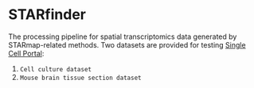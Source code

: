 # STARfinder

<!-- [![Maintenance](https://img.shields.io/badge/Maintained%3F-yes-green.svg)](https://GitHub.com/jiahaoh/starmap_clean/graphs/commit-activity)
[![Tests][badge-tests]][link-tests]
[![Documentation][badge-docs]][link-docs]

[badge-tests]: https://img.shields.io/github/actions/workflow/status/jiahaoh/starmap-py/test.yaml?branch=main
[link-tests]: https://github.com/wanglab-broad/starmap-py/actions/workflows/test.yml
[badge-docs]: https://img.shields.io/readthedocs/starmap-py
[link-docs]: https://starmap-py.readthedocs.io -->

The processing pipeline for spatial transcriptomics data generated by STARmap-related methods. Two datasets are provided for testing [Single Cell Portal](https://singlecell.broadinstitute.org/single_cell/study/SCP2637):  
1. ```Cell culture dataset```
2. ```Mouse brain tissue section dataset```


<!-- ## Getting started

Please refer to the [documentation][link-docs]. In particular, the

-   [API documentation][link-api].


## Installation

There are several alternative options to install starmap-py: -->

<!--
1) Install the latest release of `starmap-py` from `PyPI <https://pypi.org/project/starmap-py/>`_:

```bash
pip install starmap-py
```
-->

<!-- 1. Install the latest development version:

```bash
pip install git+https://github.com/wanglab-broad/starmap-py.git@dev
```

2. Install the package locally:
```bash
# cd to the repo folder 
pip install -e .
```


## Usage
```python
# Basic 
from starmap.obj import STARMapDataset, load_data
import starmap.analyze as anz
import starmap.viz as viz
```


## Workflow
more details @ [example](https://github.com/jiahaoh/starmap_clean/tree/master/examples)


## Release notes

See the [changelog][changelog].


## Contact

For questions and help requests, please use the [issue tracker][issue-tracker].


## Citation
> 1. X Wang*, W E Allen*, M Wright, E Sylwestrak, N Samusik, S Vesuna, K Evans, C Liu, C Ramakrishnan, J Liu, G P Nolan#, F-A Bava#, K Deisseroth#. Three-dimensional intact-tissue-sequencing of single-cell transcriptional states. Science 2018, eaat5691.
_*co-first authors; #corresponding authors_

[issue-tracker]: https://github.com/wanglab-broad/starmap-py/issues
[changelog]: https://starmap-py.readthedocs.io/latest/changelog.html
[link-api]: https://starmap-py.readthedocs.io/latest/api.html


## License
[BSD-3-Clause license]() -->

